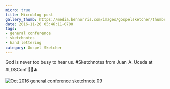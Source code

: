 ```yaml
---
micro: true
title: Microblog post
gallery_thumb: https://media.bennorris.com/images/gospelsketcher/thumbs/oct-16-1-uceda.jpg
date: 2016-11-26 05:46:11-0700
tags:
- general conference
- sketchnotes
- hand lettering
category: Gospel Sketcher
---
```


God is never too busy to hear us. #Sketchnotes from Juan A. Uceda at #LDSConf ✍🏼⛪️

[![Oct 2016 general conference sketchnote 09](https://media.bennorris.com/images/gospelsketcher/general-conference/oct-2016/oct-16-1-uceda.jpg)](https://media.bennorris.com/images/gospelsketcher/general-conference/oct-2016/oct-16-1-uceda.jpg)